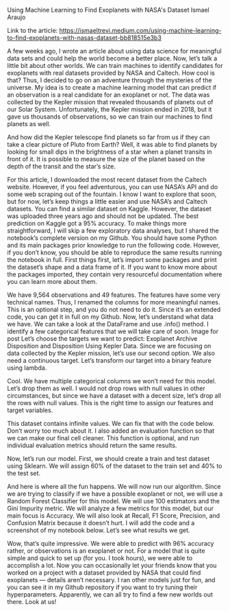 Using Machine Learning to Find Exoplanets with NASA's Dataset
Ismael Araujo

Link to the article: https://ismaeltrevi.medium.com/using-machine-learning-to-find-exoplanets-with-nasas-dataset-bb818515e3b3


A few weeks ago, I wrote an article about using data science for meaningful data sets and could help the world become a better place. Now, let’s talk a little bit about other worlds. We can train machines to identify candidates for exoplanets with real datasets provided by NASA and Caltech. How cool is that? Thus, I decided to go on an adventure through the mysteries of the universe. My idea is to create a machine learning model that can predict if an observation is a real candidate for an exoplanet or not. The data was collected by the Kepler mission that revealed thousands of planets out of our Solar System. Unfortunately, the Kepler mission ended in 2018, but it gave us thousands of observations, so we can train our machines to find planets as well.

And how did the Kepler telescope find planets so far from us if they can take a clear picture of Pluto from Earth? Well, it was able to find planets by looking for small dips in the brightness of a star when a planet transits in front of it. It is possible to measure the size of the planet based on the depth of the transit and the star’s size.


For this article, I downloaded the most recent dataset from the Caltech website. However, if you feel adventurous, you can use NASA’s API and do some web scraping out of the fountain. I know I want to explore that soon, but for now, let’s keep things a little easier and use NASA’s and Caltech datasets. You can find a similar dataset on Kaggle. However, the dataset was uploaded three years ago and should not be updated. The best prediction on Kaggle got a 95% accuracy. To make things more straightforward, I will skip a few exploratory data analyses, but I shared the notebook’s complete version on my Github. You should have some Python and its main packages prior knowledge to run the following code. However, if you don’t know, you should be able to reproduce the same results running the notebook in full.
First things first, let’s import some packages and print the dataset’s shape and a data frame of it. If you want to know more about the packages imported, they contain very resourceful documentation where you can learn more about them.

We have 9,564 observations and 49 features. The features have some very technical names. Thus, I renamed the columns for more meaningful names. This is an optional step, and you do not need to do it. Since it’s an extended code, you can get it in full on my Github.
Now, let’s understand what data we have. We can take a look at the DataFrame and use .info() method. I identify a few categorical features that we will take care of soon.
Image for post
Let’s choose the targets we want to predict: Exoplanet Archive Disposition and Disposition Using Kepler Data. Since we are focusing on data collected by the Kepler mission, let’s use our second option. We also need a continuous target. Let’s transform our target into a binary feature using lambda.

Cool. We have multiple categorical columns we won’t need for this model. Let’s drop them as well. I would not drop rows with null values in other circumstances, but since we have a dataset with a decent size, let’s drop all the rows with null values. This is the right time to assign our features and target variables.

This dataset contains infinite values. We can fix that with the code below. Don’t worry too much about it. I also added an evaluation function so that we can make our final cell cleaner. This function is optional, and run individual evaluation metrics should return the same results.

Now, let’s run our model. First, we should create a train and test dataset using Sklearn. We will assign 60% of the dataset to the train set and 40% to the test set.

And here is where all the fun happens. We will now run our algorithm. Since we are trying to classify if we have a possible exoplanet or not, we will use a Random Forest Classifier for this model. We will use 100 estimators and the Gini Impurity metric. We will analyze a few metrics for this model, but our main focus is Accuracy. We will also look at Recall, F1 Score, Precision, and Confusion Matrix because it doesn’t hurt. I will add the code and a screenshot of my notebook below. Let’s see what results we get.

Wow, that’s quite impressive. We were able to predict with 96% accuracy rather, or observations is an exoplanet or not. For a model that is quite simple and quick to set up (for you. I took hours), we were able to accomplish a lot. Now you can occasionally let your friends know that you worked on a project with a dataset provided by NASA that could find exoplanets — details aren’t necessary. I ran other models just for fun, and you can see it in my Github repository if you want to try tuning their hyperparameters.
Apparently, we can all try to find a few new worlds out there. Look at us!